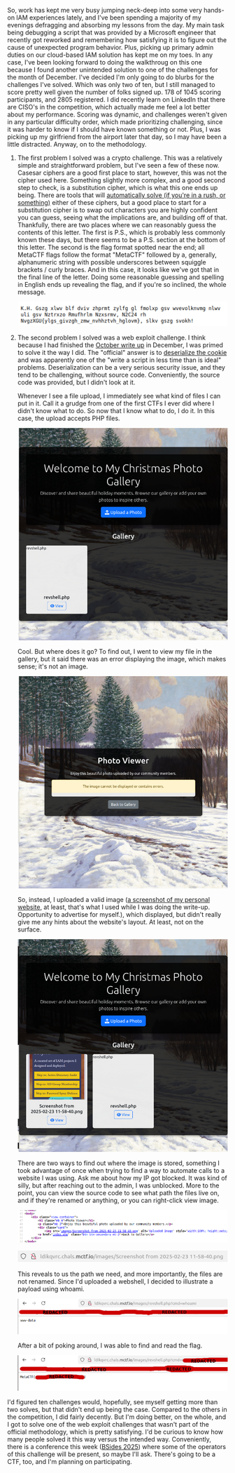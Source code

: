 So, work has kept me very busy jumping neck-deep into some very hands-on IAM experiences lately, and I've been spending a majority of my evenings defragging and absorbing my lessons from the day. My main task being debugging a script that was provided by a Microsoft engineer that recently got reworked and remembering how satisfying it is to figure out the cause of unexpected program behavior. Plus, picking up primary admin duties on our cloud-based IAM solution has kept me on my toes. In any case, I've been looking forward to doing the walkthroug on this one because I found another unintended solution to one of the challenges for the month of December. I've decided I'm only going to do blurbs for the challenges I've solved. Which was only two of ten, but I still managed to score pretty well given the number of folks signed up. 178 of 1045 scoring participants, and 2805 registered. I did recently learn on LinkedIn that there are CISO's in the competition, which actually made me feel a lot better about my performance. Scoring was dynamic, and challenges weren't given in any particular difficulty order, which made prioritizing challenging, since it was harder to know if I should have known something or not. Plus, I was picking up my girlfriend from the airport later that day, so I may have been a little distracted. Anyway, on to the methodology.

1. The first problem I solved was a crypto challenge. This was a relatively simple and straightforward problem, but I've seen a few of these now. Casesar ciphers are a good first place to start, however, this was not the cipher used here. Something slightly more complex, and a good second step to check, is a substitution cipher, which is what this one ends up being. There are tools that will [automatically solve (if you're in a rush, or something)](https://planetcalc.com/8047/) either of these ciphers, but a good place to start for a substitution cipher is to swap out characters you are highly confident you can guess, seeing what the implications are, and building off of that. Thankfully, there are two places where we can reasonably guess the contents of this letter. The first is P.S., which is probably less commonly known these days, but there seems to be a P.S. section at the bottom of this letter. The second is the flag format spotted near the end; all MetaCTF flags follow the format "MetaCTF" followed by a, generally, alphanumeric string with possible underscores between squiggle brackets / curly braces. And in this case, it looks like we've got that in the final line of the letter. Doing some reasonable guessing and spelling in English ends up revealing the flag, and if you're so inclined, the whole message. 

    ![The portion of the letter with known content.](letter.png)

2. The second problem I solved was a web exploit challenge. I think because I had finished the [October write up](https://github.com/PhoenixBoisnier/CTF-Walkthroughs/blob/main/MetaCTF-17-10-2024-Walktrhough/walkthrough.md) in December, I was primed to solve it the way I did. The "official" answer is to [deserialize the cookie](https://metactf.com/blog/flash-ctf-santas-digital-photo-library/) and was apparently one of the "write a script in less time than is ideal" problems. Deserialization can be a very serious security issue, and they tend to be challenging, without source code. Conveniently, the source code was provided, but I didn't look at it. 

    Whenever I see a file upload, I immediately see what kind of files I can put in it. Call it a grudge from one of the first CTFs I ever did where I didn't know what to do. So now that I know what to do, I do it. In this case, the upload accepts PHP files. 
    
    ![The .php file uploaded to the website.](php-upload.png)
    
    Cool. But where does it go? To find out, I went to view my file in the gallery, but it said there was an error displaying the image, which makes sense; it's not an image. 
    
    ![The error page for my .php file upload.](error-page.png)
    
    So, instead, I uploaded a valid image ([a screenshot of my personal website](https://pboisnie.wixsite.com/portfolio-page), at least, that's what I used while I was doing the write-up. Opportunity to advertise for myself.), which displayed, but didn't really give me any hints about the website's layout. At least, not on the surface. 
    
    ![A successful image upload of a screenshot of my personal website.](upload.png)
    
    There are two ways to find out where the image is stored, something I took advantage of once when trying to find a way to automate calls to a website I was using. Ask me about how my IP got blocked. It was kind of silly, but after reaching out to the admin, I was unblocked. More to the point, you can view the source code to see what path the files live on, and if they're renamed or anything, or you can right-click view image.
    
    ![The section of the view-source page with the file path.](file-path.png)
    
    ![The URL that the image lives at.](url.png)
    
    This reveals to us the path we need, and more importantly, the files are not renamed. Since I'd uploaded a webshell, I decided to illustrate a payload using whoami.
    
    ![The webshell after executing whoami.](whoami-webshell.png)
    
    After a bit of poking around, I was able to find and read the flag.
    
    ![The webshell after finding the flag.](flag-webshell.png)
    

I'd figured ten challenges would, hopefully, see myself getting more than two solves, but that didn't end up being the case. Compared to the others in the competition, I did fairly decently. But I'm doing better, on the whole, and I got to solve one of the web exploit challenges that wasn't part of the official methodology, which is pretty satisfying. I'd be curious to know how many people solved it this way versus the intended way. Conveniently, there is a conference this week ([BSides 2025](https://bsidesroc.com/)) where some of the operators of this challenge will be present, so maybe I'll ask. There's going to be a CTF, too, and I'm planning on participating. 
